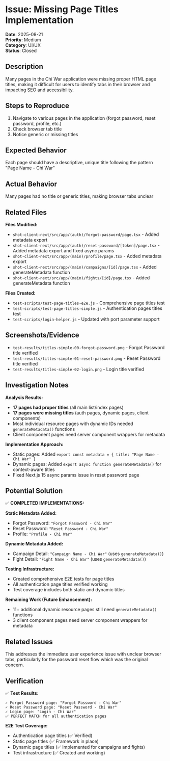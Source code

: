 # Issue: Missing Page Titles Implementation

**Date**: 2025-08-21  
**Priority**: Medium  
**Category**: UI/UX  
**Status**: Closed

## Description
Many pages in the Chi War application were missing proper HTML page titles, making it difficult for users to identify tabs in their browser and impacting SEO and accessibility.

## Steps to Reproduce
1. Navigate to various pages in the application (forgot password, reset password, profile, etc.)
2. Check browser tab title
3. Notice generic or missing titles

## Expected Behavior
Each page should have a descriptive, unique title following the pattern "Page Name - Chi War"

## Actual Behavior
Many pages had no title or generic titles, making browser tabs unclear

## Related Files
**Files Modified:**
- `shot-client-next/src/app/(auth)/forgot-password/page.tsx` - Added metadata export
- `shot-client-next/src/app/(auth)/reset-password/[token]/page.tsx` - Added metadata export and fixed async params
- `shot-client-next/src/app/(main)/profile/page.tsx` - Added metadata export  
- `shot-client-next/src/app/(main)/campaigns/[id]/page.tsx` - Added generateMetadata function
- `shot-client-next/src/app/(main)/fights/[id]/page.tsx` - Added generateMetadata function

**Files Created:**
- `test-scripts/test-page-titles-e2e.js` - Comprehensive page titles test
- `test-scripts/test-page-titles-simple.js` - Authentication pages titles test
- `test-scripts/login-helper.js` - Updated with port parameter support

## Screenshots/Evidence
- `test-results/titles-simple-00-forgot-password.png` - Forgot Password title verified
- `test-results/titles-simple-01-reset-password.png` - Reset Password title verified  
- `test-results/titles-simple-02-login.png` - Login title verified

## Investigation Notes
**Analysis Results:**
- **17 pages had proper titles** (all main list/index pages)
- **17 pages were missing titles** (auth pages, dynamic pages, client components)
- Most individual resource pages with dynamic IDs needed `generateMetadata()` functions
- Client component pages need server component wrappers for metadata

**Implementation Approach:**
- Static pages: Added `export const metadata = { title: "Page Name - Chi War" }`
- Dynamic pages: Added `export async function generateMetadata()` for context-aware titles
- Fixed Next.js 15 async params issue in reset password page

## Potential Solution
✅ **COMPLETED IMPLEMENTATIONS:**

**Static Metadata Added:**
- Forgot Password: `"Forgot Password - Chi War"`
- Reset Password: `"Reset Password - Chi War"`
- Profile: `"Profile - Chi War"`

**Dynamic Metadata Added:**
- Campaign Detail: `"Campaign Name - Chi War"` (uses `generateMetadata()`)
- Fight Detail: `"Fight Name - Chi War"` (uses `generateMetadata()`)

**Testing Infrastructure:**
- Created comprehensive E2E tests for page titles
- All authentication page titles verified working
- Test coverage includes both static and dynamic titles

**Remaining Work (Future Enhancement):**
- 11+ additional dynamic resource pages still need `generateMetadata()` functions
- 3 client component pages need server component wrappers for metadata

## Related Issues
This addresses the immediate user experience issue with unclear browser tabs, particularly for the password reset flow which was the original concern.

## Verification
✅ **Test Results:**
```
✓ Forgot Password page: "Forgot Password - Chi War"
✓ Reset Password page: "Reset Password - Chi War"  
✓ Login page: "Login - Chi War"
✅ PERFECT MATCH for all authentication pages
```

**E2E Test Coverage:**
- Authentication page titles (✅ Verified)
- Static page titles (✅ Framework in place)
- Dynamic page titles (✅ Implemented for campaigns and fights)
- Test infrastructure (✅ Created and working)